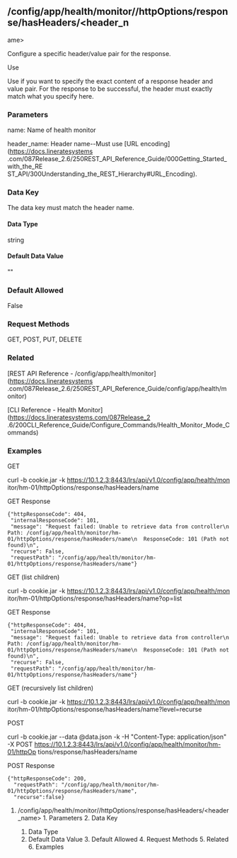 ## /config/app/health/monitor/<name>/httpOptions/response/hasHeaders/<header_n
ame>

Configure a specific header/value pair for the response.

Use

Use if you want to specify the exact content of a response header and value
pair. For the response to be successful, the header must exactly match what
you specify here.

### Parameters

name: Name of health monitor

header_name: Header name--Must use [URL encoding](https://docs.lineratesystems
.com/087Release_2.6/250REST_API_Reference_Guide/000Getting_Started_with_the_RE
ST_API/300Understanding_the_REST_Hierarchy#URL_Encoding).

### Data Key

The data key must match the header name.

#### Data Type

string

#### Default Data Value

""

### Default Allowed

False

### Request Methods

GET, POST, PUT, DELETE

### Related

[REST API Reference - /config/app/health/monitor](https://docs.lineratesystems
.com/087Release_2.6/250REST_API_Reference_Guide/config/app/health/monitor)

[CLI Reference - Health Monitor](https://docs.lineratesystems.com/087Release_2
.6/200CLI_Reference_Guide/Configure_Commands/Health_Monitor_Mode_Commands)

### Examples

GET

curl -b cookie.jar -k https://10.1.2.3:8443/lrs/api/v1.0/config/app/health/mon
itor/hm-01/httpOptions/response/hasHeaders/name

GET Response

    
    {"httpResponseCode": 404,
     "internalResponseCode": 101,
     "message": "Request failed: Unable to retrieve data from controller\n  Path: /config/app/health/monitor/hm-01/httpOptions/response/hasHeaders/name\n  ResponseCode: 101 (Path not found)\n",
     "recurse": False,
     "requestPath": "/config/app/health/monitor/hm-01/httpOptions/response/hasHeaders/name"}
    

GET (list children)

curl -b cookie.jar -k https://10.1.2.3:8443/lrs/api/v1.0/config/app/health/mon
itor/hm-01/httpOptions/response/hasHeaders/name?op=list

GET Response

    
    {"httpResponseCode": 404,
     "internalResponseCode": 101,
     "message": "Request failed: Unable to retrieve data from controller\n  Path: /config/app/health/monitor/hm-01/httpOptions/response/hasHeaders/name\n  ResponseCode: 101 (Path not found)\n",
     "recurse": False,
     "requestPath": "/config/app/health/monitor/hm-01/httpOptions/response/hasHeaders/name"}
    

GET (recursively list children)

curl -b cookie.jar -k https://10.1.2.3:8443/lrs/api/v1.0/config/app/health/mon
itor/hm-01/httpOptions/response/hasHeaders/name?level=recurse

POST

curl -b cookie.jar --data @data.json -k -H "Content-Type: application/json" -X
POST https://10.1.2.3:8443/lrs/api/v1.0/config/app/health/monitor/hm-01/httpOp
tions/response/hasHeaders/name

POST Response

    
    {"httpResponseCode": 200,
      "requestPath": "/config/app/health/monitor/hm-01/httpOptions/response/hasHeaders/name",
      "recurse":false}

  1. /config/app/health/monitor/<name>/httpOptions/response/hasHeaders/<header_name>
    1. Parameters
    2. Data Key
      1. Data Type
      2. Default Data Value
    3. Default Allowed
    4. Request Methods
    5. Related
    6. Examples

